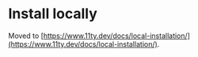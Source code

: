 # Install locally

Moved to [https://www.11ty.dev/docs/local-installation/](https://www.11ty.dev/docs/local-installation/).
